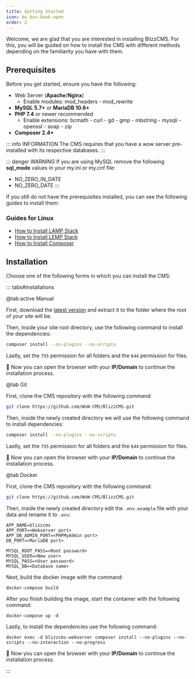 ```yaml
---
title: Getting Started
icon: bx bxs-book-open
order: 2
---
```


Welcome, we are glad that you are interested in installing BlizzCMS. For this, you will be guided on how to install the CMS with different methods depending on the familiarity you have with them.

## Prerequisites

Before you get started, ensure you have the following:

- Web Server (**Apache**/**Nginx**)
    - Enable modules: mod_headers - mod_rewrite
- **MySQL 5.7+** or **MariaDB 10.6+**
- **PHP 7.4** or newer recommended
    - Enable extensions: bcmath - curl - gd - gmp - mbstring - mysqli - openssl - soap - zip
- **Composer 2.4+**

::: info INFORMATION
The CMS requires that you have a wow server pre-installed with its respective databases.
:::

::: danger WARNING
If you are using MySQL remove the following **sql_mode** values in your my.ini or my.cnf file:

- NO_ZERO_IN_DATE
- NO_ZERO_DATE
:::

If you still do not have the prerequisites installed, you can see the following guides to install them:

### Guides for Linux

- [How to Install LAMP Stack](../blizzcms/guides/linux/lamp-stack.md)
- [How to Install LEMP Stack](../blizzcms/guides/linux/lemp-stack.md)
- [How to Install Composer](../blizzcms/guides/linux/composer.md)

## Installation

Choose one of the following forms in which you can install the CMS:

::: tabs#installations

@tab:active Manual

First, download the [latest version](https://github.com/WoW-CMS/BlizzCMS/releases) and extract it to the folder where the root of your site will be.

Then, inside your site root directory, use the following command to install the dependencies:

```bash
composer install --no-plugins --no-scripts
```

Lastly, set the `755` permission for all folders and the `644` permission for files.

:tada: Now you can open the browser with your **IP/Domain** to continue the installation process.

@tab Git

First, clone the CMS repository with the following command:

```bash
git clone https://github.com/WoW-CMS/BlizzCMS.git
```

Then, inside the newly created directory we will use the following command to install dependencies:

```bash
composer install --no-plugins --no-scripts
```

Lastly, set the `755` permission for all folders and the `644` permission for files.

:tada: Now you can open the browser with your **IP/Domain** to continue the installation process.

@tab Docker

First, clone the CMS repository with the following command:

```bash
git clone https://github.com/WoW-CMS/BlizzCMS.git
```

Then, inside the newly created directory edit the `.env.example` file with your data and rename it to `.env`:

```
APP_NAME=blizzcms
APP_PORT=<Webserver port>
APP_DB_ADMIN_PORT=<PHPMyAdmin port>
DB_PORT=<MariaDB port>

MYSQL_ROOT_PASS=<Root password>
MYSQL_USER=<New user>
MYSQL_PASS=<User password>
MYSQL_DB=<Database name>
```

Next, build the docker image with the command:

```
docker-compose build
```

After you finish building the image, start the container with the following command:

```
docker-compose up -d
```

Lastly, to install the dependencies use the following command:

```
docker exec -d blizzcms-webserver composer install --no-plugins --no-scripts --no-interaction --no-progress
```

:tada: Now you can open the browser with your **IP/Domain** to continue the installation process.

:::
